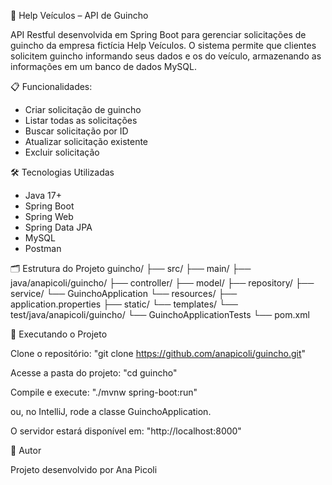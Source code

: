 🚨 Help Veículos – API de Guincho

API Restful desenvolvida em Spring Boot para gerenciar solicitações de guincho da empresa fictícia Help Veículos.
O sistema permite que clientes solicitem guincho informando seus dados e os do veículo, armazenando as informações em um banco de dados MySQL.

📋 Funcionalidades:

- Criar solicitação de guincho
- Listar todas as solicitações
- Buscar solicitação por ID
- Atualizar solicitação existente
- Excluir solicitação

🛠️ Tecnologias Utilizadas
- Java 17+
- Spring Boot
- Spring Web
- Spring Data JPA
- MySQL
- Postman

🗂️ Estrutura do Projeto
guincho/
 ├── src/
     ├── main/
         ├── java/anapicoli/guincho/
             ├── controller/
             ├── model/
             ├── repository/
             ├── service/
             └── GuinchoApplication
         └── resources/
             ├── application.properties
             ├── static/
             └── templates/
     └── test/java/anapicoli/guincho/
         └── GuinchoApplicationTests
 └── pom.xml

🚀 Executando o Projeto

Clone o repositório:
"git clone https://github.com/anapicoli/guincho.git"

Acesse a pasta do projeto:
"cd guincho"

Compile e execute:
"./mvnw spring-boot:run"

ou, no IntelliJ, rode a classe GuinchoApplication.

O servidor estará disponível em:
"http://localhost:8000"

📌 Autor

Projeto desenvolvido por Ana Picoli
